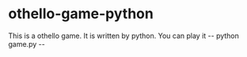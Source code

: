 # othello-game-python
This is a othello game. It is written by python. 
You can play it 
-- python game.py --
